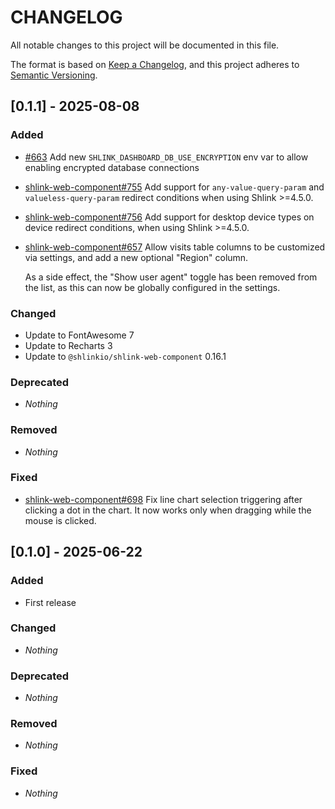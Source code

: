 # CHANGELOG

All notable changes to this project will be documented in this file.

The format is based on [Keep a Changelog](https://keepachangelog.com/en/1.0.0/), and this project adheres to [Semantic Versioning](https://semver.org).

## [0.1.1] - 2025-08-08
### Added
- [#663](https://github.com/shlinkio/shlink-dashboard/issues/663) Add new `SHLINK_DASHBOARD_DB_USE_ENCRYPTION` env var to allow enabling encrypted database connections
- [shlink-web-component#755](https://github.com/shlinkio/shlink-web-component/issues/755) Add support for `any-value-query-param` and `valueless-query-param` redirect conditions when using Shlink >=4.5.0.
- [shlink-web-component#756](https://github.com/shlinkio/shlink-web-component/issues/756) Add support for desktop device types on device redirect conditions, when using Shlink >=4.5.0.
- [shlink-web-component#657](https://github.com/shlinkio/shlink-web-component/issues/657) Allow visits table columns to be customized via settings, and add a new optional "Region" column.

  As a side effect, the "Show user agent" toggle has been removed from the list, as this can now be globally configured in the settings.

### Changed
- Update to FontAwesome 7
- Update to Recharts 3
- Update to `@shlinkio/shlink-web-component` 0.16.1

### Deprecated
- *Nothing*

### Removed
- *Nothing*

### Fixed
- [shlink-web-component#698](https://github.com/shlinkio/shlink-web-component/issues/698) Fix line chart selection triggering after clicking a dot in the chart. It now works only when dragging while the mouse is clicked.


## [0.1.0] - 2025-06-22
### Added
- First release

### Changed
- *Nothing*

### Deprecated
- *Nothing*

### Removed
- *Nothing*

### Fixed
- *Nothing*
